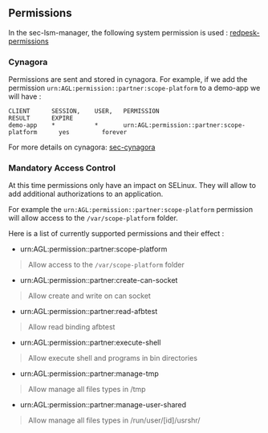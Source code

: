 ## Permissions

In the sec-lsm-manager, the following system permission is used : [redpesk-permissions](https://docs.redpesk.bzh/docs/en/master/developer-guides/3-permissions.html#the-permissions)

### Cynagora

Permissions are sent and stored in cynagora.
For example, if we add the permission `urn:AGL:permission::partner:scope-platform`
to a demo-app we will have :

```
CLIENT      SESSION,    USER,   PERMISSION                                      RESULT      EXPIRE
demo-app    *           *       urn:AGL:permission::partner:scope-platform      yes         forever
```

For more details on cynagora: [sec-cynagora](https://github.com/redpesk-core/sec-cynagora)


### Mandatory Access Control

At this time permissions only have an impact on SELinux.
They will allow to add additional authorizations to an application.

For example the `urn:AGL:permission::partner:scope-platform` permission
will allow access to the `/var/scope-platform` folder.

Here is a list of currently supported permissions and their effect :


- urn:AGL:permission::partner:scope-platform

> Allow access to the `/var/scope-platform` folder

- urn:AGL:permission::partner:create-can-socket

> Allow create and write on can socket

- urn:AGL:permission::partner:read-afbtest

> Allow read binding afbtest

- urn:AGL:permission::partner:execute-shell

> Allow execute shell and programs in bin directories

- urn:AGL:permission::partner:manage-tmp

> Allow manage all files types in /tmp

- urn:AGL:permission::partner:manage-user-shared

> Allow manage all files types in /run/user/[id]/usrshr/

